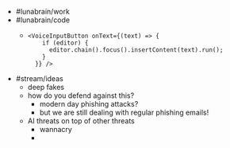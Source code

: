 - #lunabrain/work
- #lunabrain/code
	- ```tsx
	  <VoiceInputButton onText={(text) => {
	      if (editor) {
	        editor.chain().focus().insertContent(text).run();
	      }
	    }} />
	  ```
- #stream/ideas
	- deep fakes
	- how do you defend against this?
		- modern day phishing attacks?
		- but we are still dealing with regular phishing emails!
	- AI threats on top of other threats
		- wannacry
		-